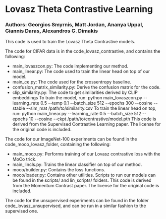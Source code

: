 # Lovasz Theta Contrastive Learning

### Authors: Georgios Smyrnis, Matt Jordan, Ananya Uppal, Giannis Daras, Alexandros G. Dimakis

This code is used to train the Lovasz Theta Contrastive models.

The code for CIFAR data is in the code_lovasz_contrastive, and contains the following:
- main_lovaszcon.py: The code implementing our method.
- main_linear.py: The code used to train the linear head on top of our model.
- main_ce.py: The code used for the crossentropy baseline.
- confusion_matrix_similarity.py: Derive the confusion matrix for the code.
- clip_similarity.py: The code to get similarities derived by CLIP embeddings
To train the model, run:
python main_lovaszcon.py --learning_rate 0.5 --temp 0.1 --batch_size 512 --epochs 300 --cosine --stable --sim_mat /path/to/similarity.csv
To train the linear head on top, run:
python main_linear.py --learning_rate 0.5 --batch_size 512 --epochs 10 --cosine --ckpt /path/to/contrastive/model.pth
This code is derived from the Supervised Contrastive Learning paper. The license for the original code is included.

The code for our ImageNet-100 experiments can be found in the code_moco_lovasz_folder, containing the following:
- main_moco.py: Performs training of our Lovasz contrastive loss with the MoCo trick.
- main_lincls.py: Trains the linear classifier on top of our method.
- moco/builder.py: Contains the loss functions.
- moco/loader.py: Contains other utilities.
Scripts to run our models can be found in the scripts/ and lin_scripts/ folders.
This code is derived from the Momentum Contrast paper. The license for the original code is included.

The code for the unsupervised experiments can be found in the folder code_lovasz_unsupervised, and can be run in a similar fashion to the supervised one.
